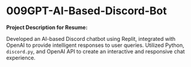 # 009GPT-AI-Based-Discord-Bot

**Project Description for Resume:**

Developed an AI-based Discord chatbot using Replit, integrated with OpenAI to provide intelligent responses to user queries. Utilized Python, `discord.py`, and OpenAI API to create an interactive and responsive chat experience.
